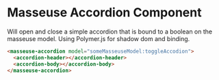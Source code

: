 # Masseuse Accordion Component

Will open and close a simple accordion that is bound to a boolean on the masseuse model.
Using Polymer.js for shadow dom and binding.


```html
<masseuse-accordion model="someMasseuseModel:toggleAccodion">
  <accordion-header></accordion-header>
  <accordion-body></accordion-body>
</masseuse-accordion>
```
